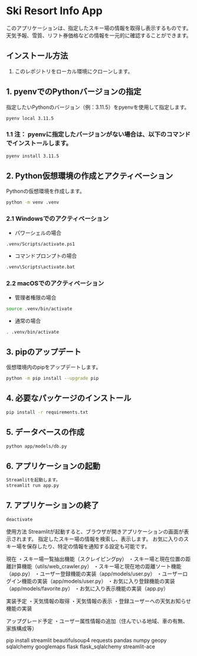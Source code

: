 # Ski Resort Info App

このアプリケーションは、指定したスキー場の情報を取得し表示するものです。天気予報、雪質、リフト券価格などの情報を一元的に確認することができます。

## インストール方法

1. このレポジトリをローカル環境にクローンします。

## 1. pyenvでのPythonバージョンの指定

指定したいPythonのバージョン（例：3.11.5）をpyenvを使用して指定します。

```bash
pyenv local 3.11.5
```
### 1.1 **注：** pyenvに指定したバージョンがない場合は、以下のコマンドでインストールします。

```bash
pyenv install 3.11.5
```

## 2. Python仮想環境の作成とアクティベーション
Pythonの仮想環境を作成します。
```bash
python -m venv .venv
```
### 2.1 Windowsでのアクティベーション
- パワーシェルの場合
```bash
.venv/Scripts/activate.ps1
```

- コマンドプロンプトの場合
```bash
.venv\Scripts\activate.bat
```
### 2.2 macOSでのアクティベーション

- 管理者権限の場合
```bash
source .venv/bin/activate
```

- 通常の場合
```bash
. .venv/bin/activate
```

## 3. pipのアップデート

仮想環境内のpipをアップデートします。

```bash
python -m pip install --upgrade pip
```

## 4. 必要なパッケージのインストール

```bash
pip install -r requirements.txt
```

## 5. データベースの作成

```bash
python app/models/db.py
```
## 6. アプリケーションの起動

```bash
Streamlitを起動します。
streamlit run app.py
```

## 7. アプリケーションの終了

```bash
deactivate
```

使用方法
Streamlitが起動すると、ブラウザが開きアプリケーションの画面が表示されます。
指定したスキー場の情報を検索し、表示します。
お気に入りのスキー場を保存したり、特定の情報を通知する設定も可能です。

現在
・スキー場一覧抽出機能（スクレイピングpy）
・スキー場と現在位置の距離計算機能（utils/web_crawler.py）
・スキー場と現在地の距離ソート機能（app.py）
・ユーザー登録機能の実装（app/models/user.py）
・ユーザーログイン機能の実装（app/models/user.py）
・お気に入り登録機能の実装（app/models/favorite.py）
・お気に入り表示機能の実装（app.py）

実装予定
・天気情報の取得
・天気情報の表示
・登録ユーザーへの天気お知らせ機能の実装

アップグレード予定
・ユーザー属性情報の追加（住んでいる地域、車の有無、家族構成等）

pip install streamlit beautifulsoup4 requests pandas numpy geopy sqlalchemy googlemaps flask flask_sqlalchemy streamlit-ace